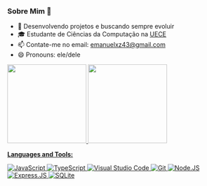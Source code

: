 ### Sobre Mim 👋


- 🤔 Desenvolvendo projetos e buscando sempre evoluir 
- 🎓 Estudante de Ciências da Computação na <a href=http://www.uece.br/>UECE </a>
- 📫 Contate-me no email: emanuelxz43@gmail.com
- 😄 Pronouns: ele/dele

<div>
  <a href="https://github.com/Emanoel-de-Moura-Silva">
  <img height="180em" src="https://github-readme-stats.vercel.app/api?username=Emanoel-de-Moura-Silva&show_icons=true&theme=dark&include_all_commits=true&count_private=true"/>
  <img height="180em" src="https://github-readme-stats.vercel.app/api/top-langs/?username=Emanoel-de-Moura-Silva&layout=compact&langs_count=7&theme=dark"/>
</div>
  
  **Languages and Tools:**
  
  ![JavaScript](https://img.shields.io/badge/javascript-%23323330.svg?style=for-the-badge&logo=javascript&logoColor=%23F7DF1E)
  ![TypeScript](https://img.shields.io/badge/typescript-%23007ACC.svg?style=for-the-badge&logo=typescript&logoColor=white)
  ![Visual Studio Code](https://img.shields.io/badge/Visual%20Studio%20Code-0078d7.svg?style=for-the-badge&logo=visual-studio-code&logoColor=white)
  ![Git](https://img.shields.io/badge/git-%23F05033.svg?style=for-the-badge&logo=git&logoColor=white)
  ![Node.JS](https://img.shields.io/badge/Node.js-43853D?style=for-the-badge&logo=node.js&logoColor=white)
  ![Express.JS](https://img.shields.io/badge/Express.js-404D59?style=for-the-badge)
  ![SQLite](https://img.shields.io/badge/SQLite-07405E?style=for-the-badge&logo=sqlite&logoColor=white)
